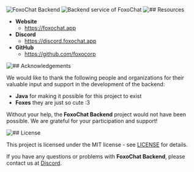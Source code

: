 <img src="https://cdn.foxochat.app/static/git/foxochat-backend/title.png" alt="FoxoChat Backend">
<img src="https://cdn.foxochat.app/static/git/foxochat-backend/desc.png" alt="Backend service of FoxoChat">
<img src="https://cdn.foxochat.app/static/git/foxochat-backend/resources.png" alt="## Resources">

- **Website**
    - https://foxochat.app
- **Discord**
    - https://discord.foxochat.app
- **GitHub**
  - https://github.com/foxocorp

<img src="https://cdn.foxochat.app/static/git/foxochat-backend/acknowledgements.png" alt="## Acknowledgements">

We would like to thank the following people and organizations for their valuable input and support in the development of the backend:

- **Java** for making it possible for this project to exist
- **Foxes** they are just so cute :3

Without your help, the **FoxoChat Backend** project would not have been possible. We are grateful for your participation
and support!

<img src="https://cdn.foxochat.app/static/git/foxochat-backend/license.png" alt="## License">

This project is licensed under the MIT license - see [LICENSE](LICENSE) for details.

If you have any questions or problems with **FoxoChat Backend**, please contact us
at [Discord](https://discord.foxochat.app).
